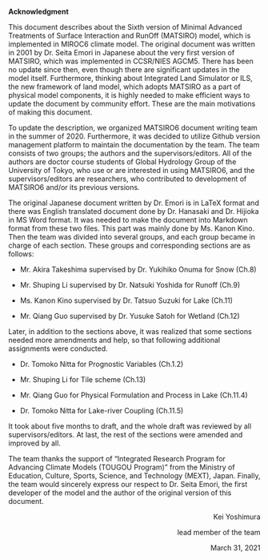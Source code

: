 **Acknowledgment**

This document describes about the Sixth version of Minimal Advanced Treatments of Surface Interaction and RunOff (MATSIRO) model, which is implemented in MIROC6 climate model. The original document was written in 2001 by Dr. Seita Emori in Japanese about the very first version of MATSIRO, which was implemented in CCSR/NIES AGCM5. There has been no update since then, even though there are significant updates in the model itself. Furthermore, thinking about Integrated Land Simulator or ILS, the new framework of land model, which adopts MATSIRO as a part of physical model components, it is highly needed to make efficient ways to update the document by community effort. These are the main motivations of making this document.

To update the description, we organized MATSIRO6 document writing team in the summer of 2020. Furthermore, it was decided to utilize Github version management platform to maintain the documentation by the team. The team consists of two groups; the authors and the supervisors/editors. All of the authors are doctor course students of Global Hydrology Group of the University of Tokyo, who use or are interested in using MATSIRO6, and the supervisors/editors are researchers, who contributed to development of MATSIRO6 and/or its previous versions.

The original Japanese document written by Dr. Emori is in LaTeX format and there was English translated document done by Dr. Hanasaki and Dr. Hijioka in MS Word format. It was needed to make the document into Markdown format from these two files. This part was mainly done by Ms. Kanon Kino. Then the team was divided into several groups, and each group became in charge of each section. These groups and corresponding sections are as follows:

- Mr. Akira Takeshima supervised by Dr. Yukihiko Onuma for Snow (Ch.8)

- Mr. Shuping Li supervised by Dr. Natsuki Yoshida for Runoff (Ch.9)

- Ms. Kanon Kino supervised by Dr. Tatsuo Suzuki for Lake (Ch.11)

- Mr. Qiang Guo supervised by Dr. Yusuke Satoh for Wetland (Ch.12)

Later, in addition to the sections above, it was realized that some sections needed more amendments and help, so that following additional assignments were conducted.

- Dr. Tomoko Nitta for Prognostic Variables (Ch.1.2)

- Mr. Shuping Li for Tile scheme (Ch.13)

- Mr. Qiang Guo for Physical Formulation and Process in Lake (Ch.11.4)

- Dr. Tomoko Nitta for Lake-river Coupling (Ch.11.5)

It took about five months to draft, and the whole draft was reviewed by all supervisors/editors. At last, the rest of the sections were amended and improved by all.

The team thanks the support of “Integrated Research Program for Advancing Climate Models (TOUGOU Program)” from the Ministry of Education, Culture, Sports, Science, and Technology (MEXT), Japan. Finally, the team would sincerely express our respect to Dr. Seita Emori, the first developer of the model and the author of the original version of this document.

<div style="text-align: right;"><!\begin{flushright}>

Kei Yoshimura

lead member of the team

March 31, 2021
</div> <!\end{flushright}>
